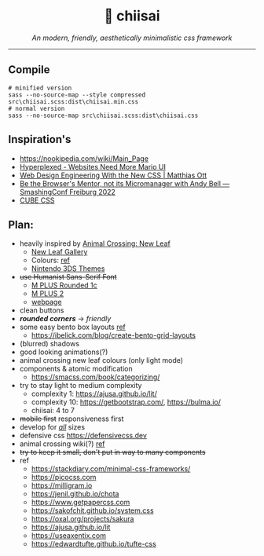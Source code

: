 <h1 align="center">🍱 chiisai</h1>
<p align="center">
  <i>An modern, friendly, aesthetically minimalistic css framework</i>
</p>
<hr>

## Compile

```nu
# minified version
sass --no-source-map --style compressed src\chiisai.scss:dist\chiisai.min.css
# normal version
sass --no-source-map src\chiisai.scss:dist\chiisai.css
```

## Inspiration's

- https://nookipedia.com/wiki/Main_Page
- [Hyperplexed - Websites Need More Mario UI](https://youtu.be/x872keruUWQ?si=6xeduMSppN0E1DlP)
- [Web Design Engineering With the New CSS | Matthias Ott](https://youtu.be/su6WA0kUUJE?si=2N7K4UFs6SLr8Npx)
- [Be the Browser's Mentor, not its Micromanager with Andy Bell — SmashingConf Freiburg 2022](https://youtu.be/JqnMI1AXl6w?si=S_UtzEi9uznkdMHj)
- [CUBE CSS](https://cube.fyi)

## Plan:

- heavily inspired by [Animal Crossing: New Leaf](https://en.wikipedia.org/wiki/Animal_Crossing:_New_Leaf)
  - [New Leaf Gallery](https://nookipedia.com/wiki/Animal_Crossing:_New_Leaf/Gallery)
  - Colours: [ref](https://gist.github.com/Wunkolo/e0e1c8fef98dfcee806b)
  - [Nintendo 3DS Themes](https://nookipedia.com/wiki/Category:Nintendo_3DS_themes)
- ~~use Humanist Sans-Serif Font~~
  - [M PLUS Rounded 1c](https://fonts.google.com/specimen/M+PLUS+Rounded+1c?query=m+plus+)
  - [M PLUS 2](https://fonts.google.com/specimen/M+PLUS+2)
  - [webpage](https://mplusfonts.github.io)
- clean buttons
- **_rounded corners_** -> _friendly_
- some easy bento box layouts [ref](https://bentogrids.com)
  - <https://ibelick.com/blog/create-bento-grid-layouts>
- (blurred) shadows
- good looking animations(?)
- animal crossing new leaf colours (only light mode)
- components & atomic modification
  - <https://smacss.com/book/categorizing/>
- try to stay light to medium complexity
  - complexity 1: <https://ajusa.github.io/lit/>
  - complexity 10: <https://getbootstrap.com/>, <https://bulma.io/>
  - chiisai: 4 to 7
- ~~mobile first~~ responsiveness first
- develop for _[all](https://youtu.be/su6WA0kUUJE)_ sizes
- defensive css <https://defensivecss.dev>
- animal crossing wiki(?) [ref](https://nookipedia.com/wiki/Main_Page)
- ~~try to keep it small, don't put in way to many components~~
- ref
  - <https://stackdiary.com/minimal-css-frameworks/>
  - <https://picocss.com>
  - <https://milligram.io>
  - <https://jenil.github.io/chota>
  - <https://www.getpapercss.com>
  - <https://sakofchit.github.io/system.css>
  - <https://oxal.org/projects/sakura>
  - <https://ajusa.github.io/lit>
  - <https://useaxentix.com>
  - <https://edwardtufte.github.io/tufte-css>
